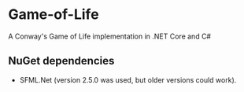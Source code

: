 # Game-of-Life
A Conway's Game of Life implementation in .NET Core and C#
## NuGet dependencies
* SFML.Net (version 2.5.0 was used, but older versions could work).
